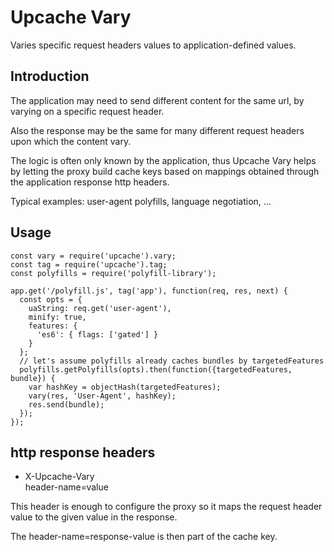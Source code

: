 Upcache Vary
============

Varies specific request headers values to application-defined values.

Introduction
------------

The application may need to send different content for the same url,
by varying on a specific request header.

Also the response may be the same for many different request headers upon
which the content vary.

The logic is often only known by the application, thus Upcache Vary helps by
letting the proxy build cache keys based on mappings obtained through the
application response http headers.

Typical examples: user-agent polyfills, language negotiation, ...


Usage
-----

```
const vary = require('upcache').vary;
const tag = require('upcache').tag;
const polyfills = require('polyfill-library');

app.get('/polyfill.js', tag('app'), function(req, res, next) {
  const opts = {
    uaString: req.get('user-agent'),
    minify: true,
    features: {
      'es6': { flags: ['gated'] }
    }
  };
  // let's assume polyfills already caches bundles by targetedFeatures
  polyfills.getPolyfills(opts).then(function({targetedFeatures, bundle}) {
    var hashKey = objectHash(targetedFeatures);
    vary(res, 'User-Agent', hashKey);
    res.send(bundle);
  });
});
```

http response headers
---------------------

* X-Upcache-Vary  
  header-name=value

This header is enough to configure the proxy so it maps the request header
value to the given value in the response.

The header-name=response-value is then part of the cache key.

